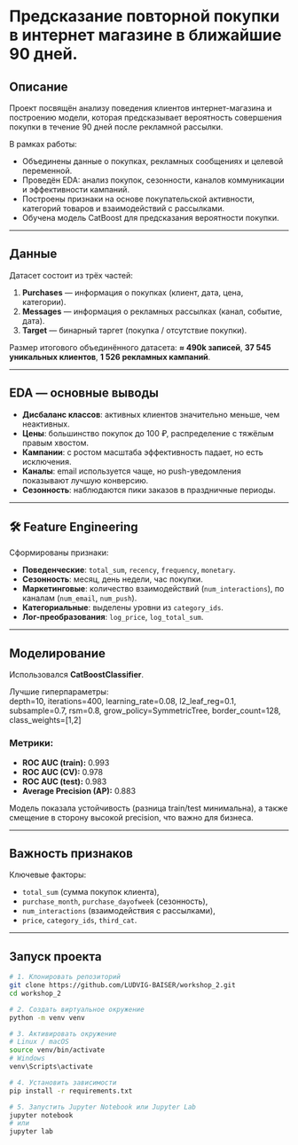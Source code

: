 # Предсказание повторной покупки в интернет магазине в ближайшие 90 дней.


##  Описание
Проект посвящён анализу поведения клиентов интернет-магазина и построению модели, которая предсказывает вероятность совершения покупки в течение 90 дней после рекламной рассылки.  

В рамках работы:
- Объединены данные о покупках, рекламных сообщениях и целевой переменной.  
- Проведён EDA: анализ покупок, сезонности, каналов коммуникации и эффективности кампаний.  
- Построены признаки на основе покупательской активности, категорий товаров и взаимодействий с рассылками.  
- Обучена модель CatBoost для предсказания вероятности покупки.  

---

##  Данные
Датасет состоит из трёх частей:
1. **Purchases** — информация о покупках (клиент, дата, цена, категории).  
2. **Messages** — информация о рекламных рассылках (канал, событие, дата).  
3. **Target** — бинарный таргет (покупка / отсутствие покупки).  

Размер итогового объединённого датасета: **≈ 490k записей**, **37 545 уникальных клиентов**, **1 526 рекламных кампаний**.  

---

##  EDA — основные выводы
- **Дисбаланс классов**: активных клиентов значительно меньше, чем неактивных.  
- **Цены**: большинство покупок до 100 ₽, распределение с тяжёлым правым хвостом.  
- **Кампании**: с ростом масштаба эффективность падает, но есть исключения.  
- **Каналы**: email используется чаще, но push-уведомления показывают лучшую конверсию.  
- **Сезонность**: наблюдаются пики заказов в праздничные периоды.  

---

## 🛠 Feature Engineering
Сформированы признаки:  
- **Поведенческие**: `total_sum`, `recency`, `frequency`, `monetary`.  
- **Сезонность**: месяц, день недели, час покупки.  
- **Маркетинговые**: количество взаимодействий (`num_interactions`), по каналам (`num_email`, `num_push`).  
- **Категориальные**: выделены уровни из `category_ids`.  
- **Лог-преобразования**: `log_price`, `log_total_sum`.  

---

##  Моделирование
Использовался **CatBoostClassifier**.  

Лучшие гиперпараметры:  
depth=10, iterations=400, learning_rate=0.08,
l2_leaf_reg=0.1, subsample=0.7, rsm=0.8,
grow_policy=SymmetricTree, border_count=128,
class_weights=[1,2]

### Метрики:
- **ROC AUC (train):** 0.993  
- **ROC AUC (CV):** 0.978  
- **ROC AUC (test):** 0.983  
- **Average Precision (AP):** 0.883  

Модель показала устойчивость (разница train/test минимальна), а также смещение в сторону высокой precision, что важно для бизнеса.  

---

##  Важность признаков
Ключевые факторы:
- `total_sum` (сумма покупок клиента),  
- `purchase_month`, `purchase_dayofweek` (сезонность),  
- `num_interactions` (взаимодействия с рассылками),  
- `price`, `category_ids`, `third_cat`.  

---

## Запуск проекта

```bash
# 1. Клонировать репозиторий
git clone https://github.com/LUDVIG-BAISER/workshop_2.git
cd workshop_2

# 2. Создать виртуальное окружение
python -m venv venv

# 3. Активировать окружение
# Linux / macOS
source venv/bin/activate
# Windows
venv\Scripts\activate

# 4. Установить зависимости
pip install -r requirements.txt

# 5. Запустить Jupyter Notebook или Jupyter Lab
jupyter notebook
# или
jupyter lab
